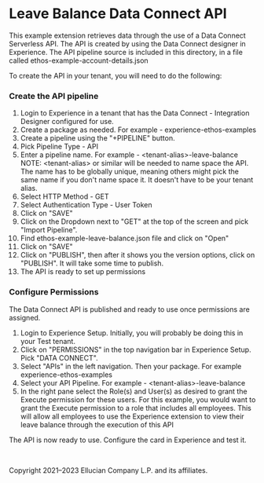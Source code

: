 # Leave Balance Data Connect API

This example extension retrieves data through the use of a Data Connect Serverless API. The API is created by using the Data Connect designer in Experience. The API pipeline source is included in this directory, in a file called ethos-example-account-details.json

To create the API in your tenant, you will need to do the following:

### Create the API pipeline

1. Login to Experience in a tenant that has the Data Connect - Integration Designer configured for use.
1. Create a package as needed. For example - experience-ethos-examples
1. Create a pipeline using the "+PIPELINE" button.
1. Pick Pipeline Type - API
1. Enter a pipeline name. For example - \<tenant-alias>-leave-balance  NOTE: \<tenant-alias> or similar will be needed to name space the API. The name has to be globally unique, meaning others might pick the same name if you don't name space it. It doesn't have to be your tenant alias.
1. Select HTTP Method - GET
1. Select Authentication Type - User Token
1. Click on "SAVE"
1. Click on the Dropdown next to "GET" at the top of the screen and pick "Import Pipeline".
1. Find ethos-example-leave-balance.json file and click on "Open"
1. Click on "SAVE"
1. Click on "PUBLISH", then after it shows you the version options, click on "PUBLISH". It will take some time to publish.
1. The API is ready to set up permissions

### Configure Permissions

The Data Connect API is published and ready to use once permissions are assigned.

1. Login to Experience Setup. Initially, you will probably be doing this in your Test tenant.
1. Click on "PERMISSIONS" in the top navigation bar in Experience Setup. Pick "DATA CONNECT".
1. Select "APIs" in the left navigation. Then your package. For example experience-ethos-examples
1. Select your API Pipeline. For example - \<tenant-alias>-leave-balance
1. In the right pane select the Role(s) and User(s) as desired to grant the Execute permission for these users. For this example, you would want to grant the Execute permission to a role that includes all employees. This will allow all employees to use the Experience extension to view their leave balance through the execution of this API

The API is now ready to use. Configure the card in Experience and test it.


<br/>

Copyright 2021–2023 Ellucian Company L.P. and its affiliates.
